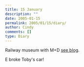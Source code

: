 ```yaml
---
title: 15 January
description: ""
date: 2005-01-15
permalink: 2005/01/15/diary/
author: Cindy
comments: []
type: Diary
---
```


Railway museum with M+D [see blog](/2005/01/15/tobys-car/).

E broke Toby's car!
